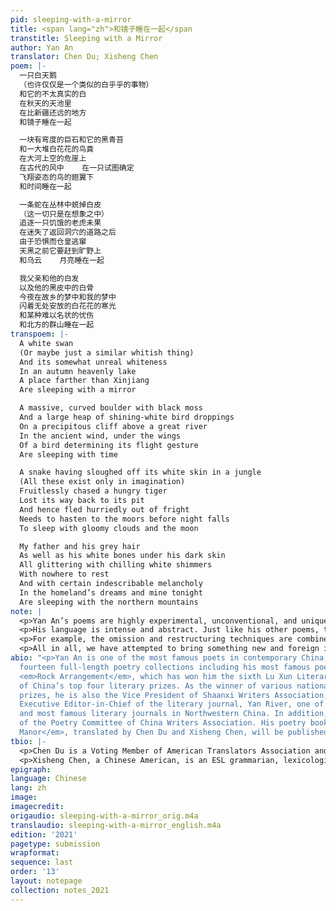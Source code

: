 ```yaml
---
pid: sleeping-with-a-mirror
title: <span lang="zh">和镜子睡在一起</span
transtitle: Sleeping with a Mirror
author: Yan An
translator: Chen Du; Xisheng Chen
poem: |-
  一只白天鹅
  （也许仅仅是一个类似的白乎乎的事物）
  和它的不太真实的白
  在秋天的天池里
  在比新疆还远的地方
  和镜子睡在一起

  一块有弯度的巨石和它的黑青苔
  和一大堆白花花的鸟粪
  在大河上空的危崖上
  在古代的风中    在一只试图确定
  飞翔姿态的鸟的翅翼下
  和时间睡在一起

  一条蛇在丛林中蜕掉白皮
  （这一切只是在想象之中）
  追逐一只饥饿的老虎未果
  在迷失了返回洞穴的道路之后
  由于恐惧而仓皇逃窜
  天黑之前它要赶到旷野上
  和乌云    月亮睡在一起

  我父亲和他的白发
  以及他的黑皮中的白骨
  今夜在故乡的梦中和我的梦中
  闪着无处安放的白花花的寒光
  和某种难以名状的忧伤
  和北方的群山睡在一起
transpoem: |-
  A white swan
  (Or maybe just a similar whitish thing)
  And its somewhat unreal whiteness
  In an autumn heavenly lake
  A place farther than Xinjiang
  Are sleeping with a mirror

  A massive, curved boulder with black moss
  And a large heap of shining-white bird droppings
  On a precipitous cliff above a great river
  In the ancient wind, under the wings
  Of a bird determining its flight gesture
  Are sleeping with time

  A snake having sloughed off its white skin in a jungle
  (All these exist only in imagination)
  Fruitlessly chased a hungry tiger
  Lost its way back to its pit
  And hence fled hurriedly out of fright
  Needs to hasten to the moors before night falls
  To sleep with gloomy clouds and the moon

  My father and his grey hair
  As well as his white bones under his dark skin
  All glittering with chilling white shimmers
  With nowhere to rest
  And with certain indescribable melancholy
  In the homeland’s dreams and mine tonight
  Are sleeping with the northern mountains
note: |
  <p>Yan An’s poems are highly experimental, unconventional, and unique according to the standards and traditions of Chinese culture, considering their aesthetic value, contents, philosophical denotations and meanings. As a pioneer in modern Westernized Chinese poetry, Yan An has completely transformed Chinese readers’ concepts and understanding of poetry through his unique views about the universe, life, society, and people. His way of thinking is unusual and unconventional. His poems do not contain any of the Chinese elements traditionally and commonly depicted by other Chinese poets and even if they do, they are addressed from unique perspectives. Therefore, they can transcend the boundaries between nations and cultures, reaching for a wider audience across the world. In each of his poems, behind his boundless imagination, there lies a story and Yan An’s sentiments and understandings of life, people, society, and the universe.</p>
  <p>His language is intense and abstract. Just like his other poems, these poems are rich in imagery and literary devices, such as metaphor, personification, and parallelism. These literary devices have well served their purpose in the Chinese versions. Nevertheless, in their English versions, some transcreation techniques have to be exploited to retain the same or similar effect.</p>
  <p>For example, the omission and restructuring techniques are combined together in translating the first two lines of the first stanza of the poem “Onlooker.” In particular, “his” is omitted, “wearing a broad-brimmed straw hat” is restructured from the first line to the second line, and “the suspicious odyssey” is restructured from the second line to the third line. Also, the spaces are switched to English conventions to make the translation more elegant. In order to delete some of the spaces, conjunctions are used as in the case of “and” and “who” in the first and second line of the second stanza, respectively.</p>
  <p>All in all, we have attempted to bring something new and foreign into English to enrich it, by helping English poets and readers unleash their creativity, imagination, inspiration, and by bridging or integrating American and Chinese culture and ways of thinking. Also, we have endeavored to create some novel transcreation techniques to help with any future translation of Yan An’s poems.</p>
abio: "<p>Yan An is one of the most famous poets in contemporary China, author of
  fourteen full-length poetry collections including his most famous poetry collection
  <em>Rock Arrangement</em>, which has won him the sixth Lu Xun Literary Prize, one
  of China’s top four literary prizes. As the winner of various national awards and
  prizes, he is also the Vice President of Shaanxi Writers Association, the head and
  Executive Editor-in-Chief of the literary journal, Yan River, one of the oldest
  and most famous literary journals in Northwestern China. In addition, he is a member
  of the Poetry Committee of China Writers Association. His poetry book <em>A Naturalist’s
  Manor</em>, translated by Chen Du and Xisheng Chen, will be published by Chax Press.</p>"
tbio: |-
  <p>Chen Du is a Voting Member of American Translators Association and a member of the Translators Association of China with a Master’s Degree in Biophysics from Roswell Park Cancer Institute, the State University of New York at Buffalo and a Master’s Degree in Radio Physics from the Chinese Academy of Sciences. She revised more than eight chapters of the Chinese translation of the biography of Helen Snow, <em>Helen Foster Snow – An American Woman in Revolutionary China</em>. In the United States, her translations have appeared in <em>Columbia Journal</em>, <em>Lunch Ticket</em>, <em>Pilgrimage</em>, the <em>Los Angeles Review</em>, and elsewhere. Three poems co-translated by her and Xisheng Chen were finalists in the Gabo Prize for Literature in Translation and Multilingual Texts in 2020. She is also the author of the book <em>Successful Personal Statements</em>. Find her online at ofsea.com.</p>
  <p>Xisheng Chen, a Chinese American, is an ESL grammarian, lexicologist, linguist, translator and educator. His educational background includes: a BA and an MA from Fudan University, Shanghai, China, and a Mandarin Healthcare Interpreter Certificate from the City College of San Francisco. His working history includes: translator for Shanghai TV Station, Evening English News; Lecturer at Jiangnan University, Wuxi, China; Adjunct Professor at the Departments of English and Social Sciences of Trine University (formerly Tri-State University), Angola, Indiana; notary public; and contract high-tech translator for Futurewei Technologies, Inc. in Santa Clara, California. As a translator for over three decades, he has published a lot of translations in various fields in newspapers and journals in China and abroad. Three poems co-translated by him and Chen Du were finalists in the Gabo Prize for Literature in Translation and Multilingual Texts in 2020.</p>
epigraph: 
language: Chinese
lang: zh
image: 
imagecredit: 
origaudio: sleeping-with-a-mirror_orig.m4a
translaudio: sleeping-with-a-mirror_english.m4a
edition: '2021'
pagetype: submission
wrapformat: 
sequence: last
order: '13'
layout: notepage
collection: notes_2021
---
```

